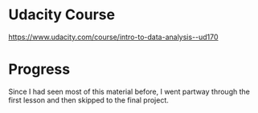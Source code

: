 # Udacity Course
https://www.udacity.com/course/intro-to-data-analysis--ud170

# Progress
Since I had seen most of this material before, I went partway through the first lesson and then skipped to the final project.

